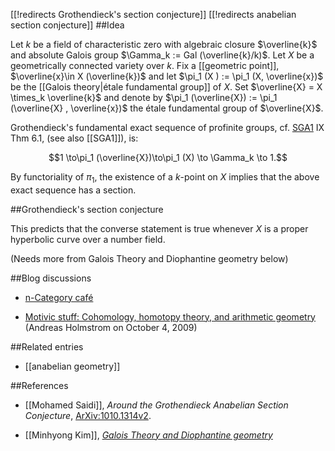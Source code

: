 [[!redirects Grothendieck's section conjecture]]
[[!redirects anabelian section conjecture]]
##Idea

Let $k$ be a field of characteristic zero with algebraic closure  $\overline{k}$ and absolute Galois group 
$\Gamma_k := Gal (\overline{k}/k)$. Let $X$ be a geometrically connected variety over $k$. Fix a [[geometric point]], $\overline{x}\in X (\overline{k})$ and let $\pi_1 (X ) := \pi_1 (X,  \overline{x})$ be the  [[Galois theory|étale fundamental group]] of $X$. Set $\overline{X} = X \times_k  \overline{k}$ 
and denote by $\pi_1 (\overline{X}) := \pi_1 (\overline{X} ,  \overline{x})$ the  &#233;tale fundamental group of $\overline{X}$.  

Grothendieck's 
fundamental exact sequence of profinite groups, cf. [SGA1](http://arxiv.org/abs/math/0206203) IX Thm 6.1, (see also [[SGA1]]), is:

$$1 
\to\pi_1 (\overline{X})\to\pi_1 (X) \to \Gamma_k \to 1.$$
 
By  functoriality of $\pi_1$, the existence of a $k$-point on $X$ implies that the above exact sequence has a section. 

##Grothendieck's section conjecture

This predicts that the converse statement is true whenever $X$ is a proper hyperbolic curve over a number field.


(Needs more from Galois Theory and Diophantine geometry below)


##Blog discussions

* [n-Category caf&#233;](http://golem.ph.utexas.edu/category/2008/03/kim_on_fundamental_groups_in_n.html)

* [Motivic stuff: Cohomology, homotopy theory, and arithmetic geometry](http://homotopical.wordpress.com/tag/section-conjecture/) (Andreas Holmstrom on October 4, 2009)

##Related entries

* [[anabelian geometry]]

##References

* [[Mohamed Saidi]], _Around the Grothendieck Anabelian Section Conjecture_, [ArXiv:1010.1314v2](http://arxiv.org/pdf/1010.1314v2.pdf).


* [[Minhyong Kim]], _[Galois Theory and Diophantine geometry](http://www.ucl.ac.uk/~ucahmki/cambridgews.pdf)_


